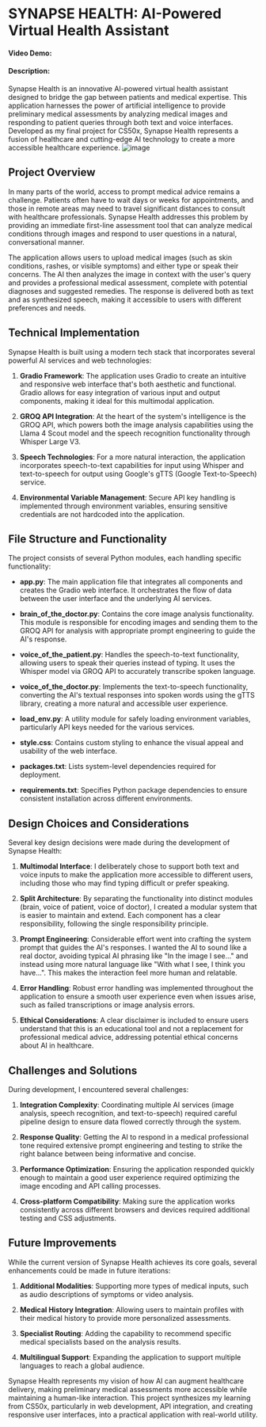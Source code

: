 # SYNAPSE HEALTH: AI-Powered Virtual Health Assistant

#### Video Demo: <URL HERE>

#### Description:
Synapse Health is an innovative AI-powered virtual health assistant designed to bridge the gap between patients and medical expertise. This application harnesses the power of artificial intelligence to provide preliminary medical assessments by analyzing medical images and responding to patient queries through both text and voice interfaces. Developed as my final project for CS50x, Synapse Health represents a fusion of healthcare and cutting-edge AI technology to create a more accessible healthcare experience.
![image](https://github.com/user-attachments/assets/c6296e70-a492-438c-b0f3-5743a834d015)


## Project Overview

In many parts of the world, access to prompt medical advice remains a challenge. Patients often have to wait days or weeks for appointments, and those in remote areas may need to travel significant distances to consult with healthcare professionals. Synapse Health addresses this problem by providing an immediate first-line assessment tool that can analyze medical conditions through images and respond to user questions in a natural, conversational manner.

The application allows users to upload medical images (such as skin conditions, rashes, or visible symptoms) and either type or speak their concerns. The AI then analyzes the image in context with the user's query and provides a professional medical assessment, complete with potential diagnoses and suggested remedies. The response is delivered both as text and as synthesized speech, making it accessible to users with different preferences and needs.

## Technical Implementation

Synapse Health is built using a modern tech stack that incorporates several powerful AI services and web technologies:

1. **Gradio Framework**: The application uses Gradio to create an intuitive and responsive web interface that's both aesthetic and functional. Gradio allows for easy integration of various input and output components, making it ideal for this multimodal application.

2. **GROQ API Integration**: At the heart of the system's intelligence is the GROQ API, which powers both the image analysis capabilities using the Llama 4 Scout model and the speech recognition functionality through Whisper Large V3.

3. **Speech Technologies**: For a more natural interaction, the application incorporates speech-to-text capabilities for input using Whisper and text-to-speech for output using Google's gTTS (Google Text-to-Speech) service.

4. **Environmental Variable Management**: Secure API key handling is implemented through environment variables, ensuring sensitive credentials are not hardcoded into the application.

## File Structure and Functionality

The project consists of several Python modules, each handling specific functionality:

- **app.py**: The main application file that integrates all components and creates the Gradio web interface. It orchestrates the flow of data between the user interface and the underlying AI services.

- **brain_of_the_doctor.py**: Contains the core image analysis functionality. This module is responsible for encoding images and sending them to the GROQ API for analysis with appropriate prompt engineering to guide the AI's response.

- **voice_of_the_patient.py**: Handles the speech-to-text functionality, allowing users to speak their queries instead of typing. It uses the Whisper model via GROQ API to accurately transcribe spoken language.

- **voice_of_the_doctor.py**: Implements the text-to-speech functionality, converting the AI's textual responses into spoken words using the gTTS library, creating a more natural and accessible user experience.

- **load_env.py**: A utility module for safely loading environment variables, particularly API keys needed for the various services.

- **style.css**: Contains custom styling to enhance the visual appeal and usability of the web interface.

- **packages.txt**: Lists system-level dependencies required for deployment.

- **requirements.txt**: Specifies Python package dependencies to ensure consistent installation across different environments.

## Design Choices and Considerations

Several key design decisions were made during the development of Synapse Health:

1. **Multimodal Interface**: I deliberately chose to support both text and voice inputs to make the application more accessible to different users, including those who may find typing difficult or prefer speaking.

2. **Split Architecture**: By separating the functionality into distinct modules (brain, voice of patient, voice of doctor), I created a modular system that is easier to maintain and extend. Each component has a clear responsibility, following the single responsibility principle.

3. **Prompt Engineering**: Considerable effort went into crafting the system prompt that guides the AI's responses. I wanted the AI to sound like a real doctor, avoiding typical AI phrasing like "In the image I see..." and instead using more natural language like "With what I see, I think you have...". This makes the interaction feel more human and relatable.

4. **Error Handling**: Robust error handling was implemented throughout the application to ensure a smooth user experience even when issues arise, such as failed transcriptions or image analysis errors.

5. **Ethical Considerations**: A clear disclaimer is included to ensure users understand that this is an educational tool and not a replacement for professional medical advice, addressing potential ethical concerns about AI in healthcare.

## Challenges and Solutions

During development, I encountered several challenges:

1. **Integration Complexity**: Coordinating multiple AI services (image analysis, speech recognition, and text-to-speech) required careful pipeline design to ensure data flowed correctly through the system.

2. **Response Quality**: Getting the AI to respond in a medical professional tone required extensive prompt engineering and testing to strike the right balance between being informative and concise.

3. **Performance Optimization**: Ensuring the application responded quickly enough to maintain a good user experience required optimizing the image encoding and API calling processes.

4. **Cross-platform Compatibility**: Making sure the application works consistently across different browsers and devices required additional testing and CSS adjustments.

## Future Improvements

While the current version of Synapse Health achieves its core goals, several enhancements could be made in future iterations:

1. **Additional Modalities**: Supporting more types of medical inputs, such as audio descriptions of symptoms or video analysis.

2. **Medical History Integration**: Allowing users to maintain profiles with their medical history to provide more personalized assessments.

3. **Specialist Routing**: Adding the capability to recommend specific medical specialists based on the analysis results.

4. **Multilingual Support**: Expanding the application to support multiple languages to reach a global audience.

Synapse Health represents my vision of how AI can augment healthcare delivery, making preliminary medical assessments more accessible while maintaining a human-like interaction. This project synthesizes my learning from CS50x, particularly in web development, API integration, and creating responsive user interfaces, into a practical application with real-world utility.
